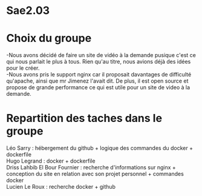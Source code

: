 # Sae2.03

# Choix du groupe
-Nous avons décidé de faire un site de vidéo à la demande pusique c'est ce qui nous parlait le plus à tous. Rien qu'au titre, nous avions déjà des idées pour le créer.  
-Nous avons pris le support nginx car il proposait davantages de difficulté qu'apache, ainsi que mr Jimenez l'avait dit. De plus, il est open source et propose de grande performance ce qui est utile pour un site de video à la demande.   

# Repartition des taches dans le groupe
Léo Sarry : hébergement du github + logique des commandes du docker + dockerfile  
Hugo Legrand : docker + dockerfile  
Driss Lahbib El Bour Fournier : recherche d'informations sur nginx + conception du site en relation avec son projet personnel + commandes docker  
Lucien Le Roux : recherche docker + github




